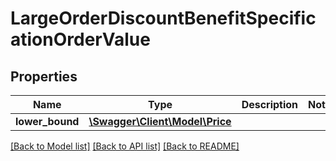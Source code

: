 # LargeOrderDiscountBenefitSpecificationOrderValue

## Properties
Name | Type | Description | Notes
------------ | ------------- | ------------- | -------------
**lower_bound** | [**\Swagger\Client\Model\Price**](Price.md) |  | 

[[Back to Model list]](../../README.md#documentation-for-models) [[Back to API list]](../../README.md#documentation-for-api-endpoints) [[Back to README]](../../README.md)


